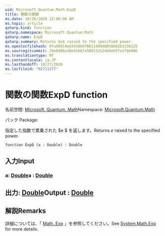 ```yaml
---
uid: Microsoft.Quantum.Math.ExpD
title: 関数の関数
ms.date: 10/26/2020 12:00:00 AM
ms.topic: article
qsharp.kind: function
qsharp.namespace: Microsoft.Quantum.Math
qsharp.name: ExpD
qsharp.summary: Returns $e$ raised to the specified power.
ms.openlocfilehash: 0fa98914ed3430bd70811489d0058b62b133b125
ms.sourcegitcommit: 29e0d88a30e4166fa580132124b0eb57e1f0e986
ms.translationtype: MT
ms.contentlocale: ja-JP
ms.lasthandoff: 10/27/2020
ms.locfileid: "92711277"
---
```

# <a name="expd-function"></a><span data-ttu-id="e1ff5-102">関数の関数</span><span class="sxs-lookup"><span data-stu-id="e1ff5-102">ExpD function</span></span>

<span data-ttu-id="e1ff5-103">名前空間: [Microsoft. Quantum. Math](xref:Microsoft.Quantum.Math)</span><span class="sxs-lookup"><span data-stu-id="e1ff5-103">Namespace: [Microsoft.Quantum.Math](xref:Microsoft.Quantum.Math)</span></span>

<span data-ttu-id="e1ff5-104">パック [](https://nuget.org/packages/)</span><span class="sxs-lookup"><span data-stu-id="e1ff5-104">Package: [](https://nuget.org/packages/)</span></span>


<span data-ttu-id="e1ff5-105">指定した指数で累乗された $e $ を返します。</span><span class="sxs-lookup"><span data-stu-id="e1ff5-105">Returns $e$ raised to the specified power.</span></span>

```qsharp
function ExpD (a : Double) : Double
```


## <a name="input"></a><span data-ttu-id="e1ff5-106">入力</span><span class="sxs-lookup"><span data-stu-id="e1ff5-106">Input</span></span>

### <a name="a--double"></a><span data-ttu-id="e1ff5-107">a: [Double](xref:microsoft.quantum.lang-ref.double)</span><span class="sxs-lookup"><span data-stu-id="e1ff5-107">a : [Double](xref:microsoft.quantum.lang-ref.double)</span></span>





## <a name="output--double"></a><span data-ttu-id="e1ff5-108">出力: [Double](xref:microsoft.quantum.lang-ref.double)</span><span class="sxs-lookup"><span data-stu-id="e1ff5-108">Output : [Double](xref:microsoft.quantum.lang-ref.double)</span></span>



## <a name="remarks"></a><span data-ttu-id="e1ff5-109">解説</span><span class="sxs-lookup"><span data-stu-id="e1ff5-109">Remarks</span></span>

<span data-ttu-id="e1ff5-110">詳細については、「 [Math. Exp](https://docs.microsoft.com/dotnet/api/system.math.exp) 」を参照してください。</span><span class="sxs-lookup"><span data-stu-id="e1ff5-110">See [System.Math.Exp](https://docs.microsoft.com/dotnet/api/system.math.exp) for more details.</span></span>